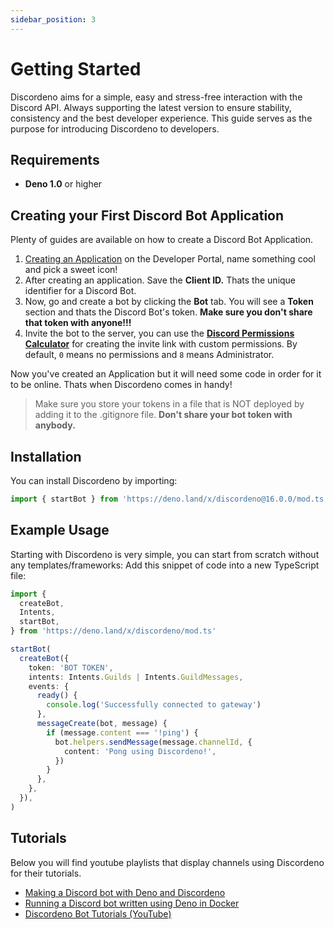 ```yaml
---
sidebar_position: 3
---
```


# Getting Started

Discordeno aims for a simple, easy and stress-free interaction with the Discord API. Always supporting the latest
version to ensure stability, consistency and the best developer experience. This guide serves as the purpose for
introducing Discordeno to developers.

## Requirements

- **Deno 1.0** or higher

## Creating your First Discord Bot Application

Plenty of guides are available on how to create a Discord Bot Application.

1. [Creating an Application](https://discord.com/developers/applications) on the Developer Portal, name something cool
   and pick a sweet icon!
2. After creating an application. Save the **Client ID.** Thats the unique identifier for a Discord Bot.
3. Now, go and create a bot by clicking the **Bot** tab. You will see a **Token** section and thats the Discord Bot's
   token. **Make sure you don't share that token with anyone!!!**
4. Invite the bot to the server, you can use the
   **[Discord Permissions Calculator](https://discordapi.com/permissions.html#0)** for creating the invite link with
   custom permissions. By default, `0` means no permissions and `8` means Administrator.

Now you've created an Application but it will need some code in order for it to be online. Thats when Discordeno comes
in handy!

> Make sure you store your tokens in a file that is NOT deployed by adding it to the .gitignore file. **Don't share your
> bot token with anybody.**

## Installation

You can install Discordeno by importing:

```ts
import { startBot } from 'https://deno.land/x/discordeno@16.0.0/mod.ts'
```

## Example Usage

Starting with Discordeno is very simple, you can start from scratch without any templates/frameworks: Add this snippet
of code into a new TypeScript file:

```ts
import {
  createBot,
  Intents,
  startBot,
} from 'https://deno.land/x/discordeno/mod.ts'

startBot(
  createBot({
    token: 'BOT TOKEN',
    intents: Intents.Guilds | Intents.GuildMessages,
    events: {
      ready() {
        console.log('Successfully connected to gateway')
      },
      messageCreate(bot, message) {
        if (message.content === '!ping') {
          bot.helpers.sendMessage(message.channelId, {
            content: 'Pong using Discordeno!',
          })
        }
      },
    },
  }),
)
```

## Tutorials

Below you will find youtube playlists that display channels using Discordeno for their tutorials.

- [Making a Discord bot with Deno and Discordeno](https://web-mystery.com/articles/making-discord-bot-deno-and-discordeno)
- [Running a Discord bot written using Deno in Docker](https://web-mystery.com/articles/running-discord-bot-written-deno-docker)
- [Discordeno Bot Tutorials (YouTube)](https://youtu.be/rIph9-BGsuQ)
